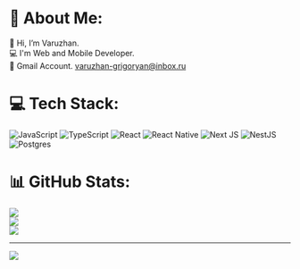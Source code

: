 # 💫 About Me:
👋 Hi, I’m Varuzhan.<br>💻 I'm Web and Mobile Developer.<br>📩 Gmail Account. varuzhan-grigoryan@inbox.ru


# 💻 Tech Stack:
![JavaScript](https://img.shields.io/badge/javascript-%23323330.svg?style=for-the-badge&logo=javascript&logoColor=%23F7DF1E) ![TypeScript](https://img.shields.io/badge/typescript-%23007ACC.svg?style=for-the-badge&logo=typescript&logoColor=white) ![React](https://img.shields.io/badge/react-%2320232a.svg?style=for-the-badge&logo=react&logoColor=%2361DAFB) ![React Native](https://img.shields.io/badge/react_native-%2320232a.svg?style=for-the-badge&logo=react&logoColor=%2361DAFB) ![Next JS](https://img.shields.io/badge/Next-black?style=for-the-badge&logo=next.js&logoColor=white) ![NestJS](https://img.shields.io/badge/nestjs-%23E0234E.svg?style=for-the-badge&logo=nestjs&logoColor=white) ![Postgres](https://img.shields.io/badge/postgres-%23316192.svg?style=for-the-badge&logo=postgresql&logoColor=white)
# 📊 GitHub Stats:
![](https://github-readme-stats.vercel.app/api?username=Varuzh21&theme=dark&hide_border=false&include_all_commits=true&count_private=false)<br/>
![](https://github-readme-streak-stats.herokuapp.com/?user=Varuzh21&theme=dark&hide_border=false)<br/>
![](https://github-readme-stats.vercel.app/api/top-langs/?username=Varuzh21&theme=dark&hide_border=false&include_all_commits=true&count_private=false&layout=compact)

---
[![](https://visitcount.itsvg.in/api?id=Varuzh21&icon=10&color=0)](https://visitcount.itsvg.in)

<!-- Proudly created with GPRM ( https://gprm.itsvg.in ) -->
